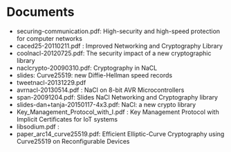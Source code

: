 # Documents

* securing-communication.pdf: High-security and high-speed protection for computer networks
* caced25-20110211.pdf : Improved Networking and Cryptography Library
* coolnacl-20120725.pdf: The security impact of a new cryptographic library
* naclcrypto-20090310.pdf: Cryptography in NaCL
* slides: Curve25519: new Diffie-Hellman speed records
* tweetnacl-20131229.pdf
* avrnacl-20130514.pdf : NaCl on 8-bit AVR Microcontrollers
* span-20091204.pdf: Slides  NaCl  Networking and Cryptography library
* slides-dan+tanja-20150117-4x3.pdf: NaCl: a new crypto library
* Key_Management_Protocol_with_I.pdf : Key Management Protocol with Implicit Certificates for IoT systems
* libsodium.pdf : 
* paper_arc14_curve25519.pdf: Efficient Elliptic-Curve Cryptography using Curve25519 on Reconfigurable Devices
